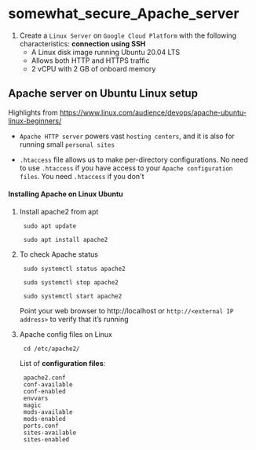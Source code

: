 # somewhat_secure_Apache_server

1. Create a `Linux Server` on `Google Cloud Platform` with the following characteristics: **connection using SSH**
    - A Linux disk image running Ubuntu 20.04 LTS
    - Allows both HTTP and HTTPS traffic
    - 2 vCPU with 2 GB of onboard memory 

## Apache server on Ubuntu Linux setup
Highlights from https://www.linux.com/audience/devops/apache-ubuntu-linux-beginners/

- `Apache HTTP server` powers vast `hosting centers`, and it is also for running small `personal sites`

- `.htaccess` file allows us to make per-directory configurations. No need to use `.htaccess` if you have access to your `Apache configuration files`. You need `.htaccess` if you don't

#### Installing Apache on Linux Ubuntu
1. Install apache2 from apt

        sudo apt update

        sudo apt install apache2

2. To check Apache status

        sudo systemctl status apache2

        sudo systemctl stop apache2

        sudo systemctl start apache2

    Point your web browser to http://localhost or `http://<external IP address>`  to verify that it’s running

3. Apache config files on Linux

        cd /etc/apache2/
    
    List of **configuration files**:

        apache2.conf                
        conf-available              
        conf-enabled                
        envvars
        magic
        mods-available
        mods-enabled
        ports.conf
        sites-available
        sites-enabled